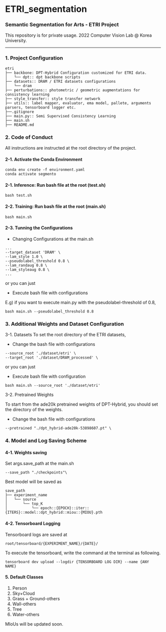 # ETRI_segmentation
### Semantic Segmentation for Arts - ETRI Project
This repository is for private usage. 2022 Computer Vision Lab @ Korea University.

---

### 1. Project Configuration

```
etri
├── backbone: DPT-Hybrid Configuration customized for ETRI data.
│   └── dpt:: dpt backbone scripts
├── datasets:: DRAM / ETRI datasets configurations
│   └── dram
├── perturbations:: photometric / geometric augmentations for consistency learning
├── style_transfer:: style transfer network
├── utils:: label mapper, evaluator, ema model, pallete, arguments parsers, tensorboard logger etc.
├──.gitignore
├── main.py:: Semi Supervised Consistency Learning
├── main.sh
├── README.md
```


### 2. Code of Conduct
All instructions are instructed at the root directory of the project.

#### 2-1. Activate the Conda Environment
```
conda env create -f environment.yaml
conda activate segmento
```

#### 2-1. Inference: Run bash file at the root (test.sh)
```
bash test.sh
```

#### 2-2. Training: Run bash file at the root (main.sh)
```
bash main.sh
```

#### 2-3. Tunning the Configurations

- Changing Configurations at the main.sh

```
...
--target_dataset 'DRAM' \
--lam_style 1.0 \
--pseudolabel_threshold 0.8 \
--lam_randaug 0.8 \
--lam_styleaug 0.8 \
...
```

or you can just

- Execute bash file with configurations

E.g) if you want to execute main.py with the pseudolabel-threshold of 0.8,
```
bash main.sh --pseudolabel_threshold 0.8
```


### 3. Additional Weights and Dataset Configuration

3-1. Datasets
To set the root directory of the ETRI datasets,

- Change the bash file with configurations

```
--source_root './dataset/etri' \
--target_root './dataset/DRAM_processed' \
```

or you can just

- Execute bash file with configuration

```
bash main.sh --source_root './dataset/etri'
```

3-2. Pretrained Weights

To start from the ade20k pretrained weights of DPT-Hybrid, you should set the directory of the weights.

- Change the bash file with configurations

```
--pretrained "./dpt_hybrid-ade20k-53898607.pt" \
```

### 4. Model and Log Saving Scheme

#### 4-1. Weights saving
Set args.save_path at the main.sh
```
--save_path "./checkpoints"\
```

Best model will be saved as

```
save_path
├── experiment_name
│   └── source
│       └── top_K
│           └── epoch::{EPOCH}::iter::{ITERS}::model::dpt_hybrid::miou::{MIOU}.pth
```

#### 4-2. Tensorboard Logging
Tensorboard logs are saved at
```
root/tensorboard/{EXPERIMENT_NAME}/{DATE}/
```
To execute the tensorboard, write the command at the terminal as following.
```
tensorboard dev upload --logdir {TENSORBOARD LOG DIR} --name {ANY NAME}
```

#### 5. Default Classes

1. Person
2. Sky+Cloud
3. Grass + Ground-others
4. Wall-others
5. Tree
6. Water-others


MIoUs will be updated soon.
